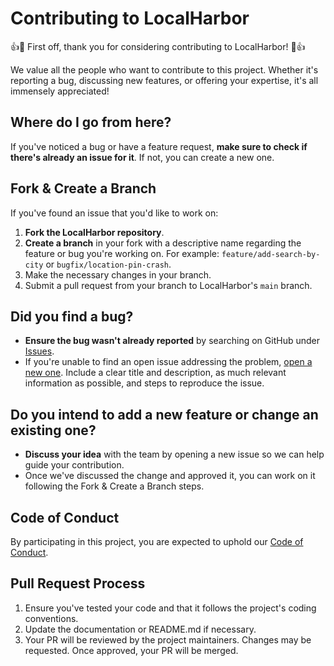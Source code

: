 # Contributing to LocalHarbor

👍🎉 First off, thank you for considering contributing to LocalHarbor! 🎉👍

We value all the people who want to contribute to this project. Whether it's reporting a bug, discussing new features, or offering your expertise, it's all immensely appreciated!

## Where do I go from here?

If you've noticed a bug or have a feature request, **make sure to check if there's already an issue for it**. If not, you can create a new one.

## Fork & Create a Branch

If you've found an issue that you'd like to work on:

1. **Fork the LocalHarbor repository**.
2. **Create a branch** in your fork with a descriptive name regarding the feature or bug you're working on. For example: `feature/add-search-by-city` or `bugfix/location-pin-crash`.
3. Make the necessary changes in your branch.
4. Submit a pull request from your branch to LocalHarbor's `main` branch.

## Did you find a bug?

* **Ensure the bug wasn't already reported** by searching on GitHub under [Issues](github-link-to-your-repo-issues).
* If you're unable to find an open issue addressing the problem, [open a new one](github-link-to-open-new-issue). Include a clear title and description, as much relevant information as possible, and steps to reproduce the issue.

## Do you intend to add a new feature or change an existing one?

* **Discuss your idea** with the team by opening a new issue so we can help guide your contribution.
* Once we've discussed the change and approved it, you can work on it following the Fork & Create a Branch steps.

## Code of Conduct

By participating in this project, you are expected to uphold our [Code of Conduct](path-to-code-of-conduct-md).

## Pull Request Process

1. Ensure you've tested your code and that it follows the project's coding conventions.
2. Update the documentation or README.md if necessary.
3. Your PR will be reviewed by the project maintainers. Changes may be requested. Once approved, your PR will be merged.

